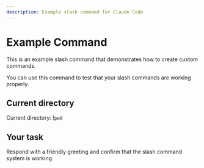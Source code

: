 ```yaml
---
description: Example slash command for Claude Code
---
```


# Example Command

This is an example slash command that demonstrates how to create custom commands.

You can use this command to test that your slash commands are working properly.

## Current directory
Current directory: !`pwd`

## Your task
Respond with a friendly greeting and confirm that the slash command system is working.